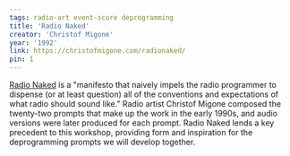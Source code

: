 ```yaml
---
tags: radio-art event-score deprogramming
title: 'Radio Naked'
creator: 'Christof Migone'
year: '1992'
link: https://christofmigone.com/radionaked/
pin: 1
---
```


[Radio Naked](https://christofmigone.com/radionaked/) is a "manifesto that naively impels the radio programmer to dispense (or at least question) all of the conventions and expectations of what radio should sound like." Radio artist Christof Migone composed the twenty-two prompts that make up the work in the early 1990s, and audio versions were later produced for each prompt. Radio Naked lends a key precedent to this workshop, providing form and inspiration for the deprogramming prompts we will develop together.
